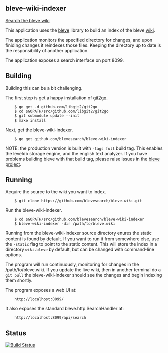 ## bleve-wiki-indexer

[Search the bleve wiki](http://wikisearch.blevesearch.com/)

This application uses the [bleve](http://www.blevesearch.com) library to build an index of the bleve [wiki](https://github.com/blevesearch/bleve/wiki).

The application monitors the specified directory for changes, and upon finiding changes it reindexes those files.  Keeping the directory up to date is the responsibility of another application.

The application exposes a search interface on port 8099.

## Building

Building this can be a bit challenging.

The first step is get a happy installation of [git2go](https://github.com/libgit2/git2go).

        $ go get -d github.com/libgit2/git2go
        $ cd $GOPATH/src/github.com/libgit2/git2go
        $ git submodule update --init
        $ make install

Next, get the bleve-wiki-indexer.

        $ go get github.com/blevesearch/bleve-wiki-indexer

NOTE: the production version is built with `-tags full` build tag.  This enables the leveldb storage engine, and the english text analyzer.  If you have problems building bleve with that build tag, please raise issues in the [bleve project](https://github.com/blevesearch/bleve).

## Running

Acquire the source to the wiki you want to index.

        $ git clone https://github.com/blevesearch/bleve.wiki.git

Run the bleve-wiki-indexer.

        $ cd $GOPATH/src/github.com/blevesearch/bleve-wiki-indexer
        $ bleve-wiki-indexer -dir /path/to/bleve.wiki

Running from the bleve-wiki-indexer source directory enures the static content is found by default.  If you want to run it from somewhere else, use the `-static` flag to point to the static content.
This will store the index in a directory `wiki.bleve` by default, but can be changed with command-line options.

The program will run continuously, monitoring for changes in the /path/to/bleve.wiki.  If you update the live wiki, then in another terminal do a `git pull` the bleve-wiki-indexer should see the changes and begin indexing them shortly.

The program exposes a web UI at:

        http://localhost:8099/

It also exposes the standard bleve.http.SearchHandler at:

        http://localhost:8099/api/search

## Status

[![Build Status](https://drone.io/github.com/blevesearch/bleve-wiki-indexer/status.png)](https://drone.io/github.com/blevesearch/bleve-wiki-indexer/latest)
